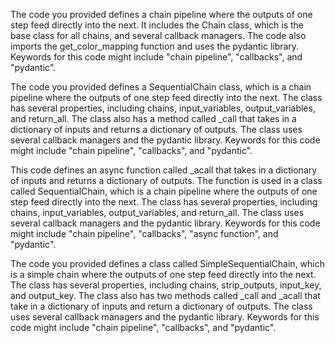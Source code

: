 The code you provided defines a chain pipeline where the outputs of one step feed directly into the next. It includes the Chain class, which is the base class for all chains, and several callback managers. The code also imports the get_color_mapping function and uses the pydantic library. Keywords for this code might include "chain pipeline", "callbacks", and "pydantic".

The code you provided defines a SequentialChain class, which is a chain pipeline where the outputs of one step feed directly into the next. The class has several properties, including chains, input_variables, output_variables, and return_all. The class also has a method called _call that takes in a dictionary of inputs and returns a dictionary of outputs. The class uses several callback managers and the pydantic library. Keywords for this code might include "chain pipeline", "callbacks", and "pydantic".

This code defines an async function called _acall that takes in a dictionary of inputs and returns a dictionary of outputs. The function is used in a class called SequentialChain, which is a chain pipeline where the outputs of one step feed directly into the next. The class has several properties, including chains, input_variables, output_variables, and return_all. The class uses several callback managers and the pydantic library. Keywords for this code might include "chain pipeline", "callbacks", "async function", and "pydantic".

The code you provided defines a class called SimpleSequentialChain, which is a simple chain where the outputs of one step feed directly into the next. The class has several properties, including chains, strip_outputs, input_key, and output_key. The class also has two methods called _call and _acall that take in a dictionary of inputs and return a dictionary of outputs. The class uses several callback managers and the pydantic library. Keywords for this code might include "chain pipeline", "callbacks", and "pydantic".

